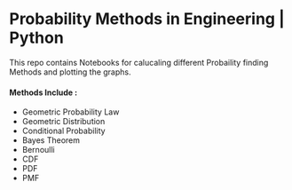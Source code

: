# Probability Methods in Engineering | Python
This repo contains Notebooks for calucaling different Probaility finding Methods and plotting the graphs. 
#### Methods Include :
* Geometric Probability Law
* Geometric Distribution
* Conditional Probability
* Bayes Theorem
* Bernoulli
* CDF
* PDF
* PMF 
